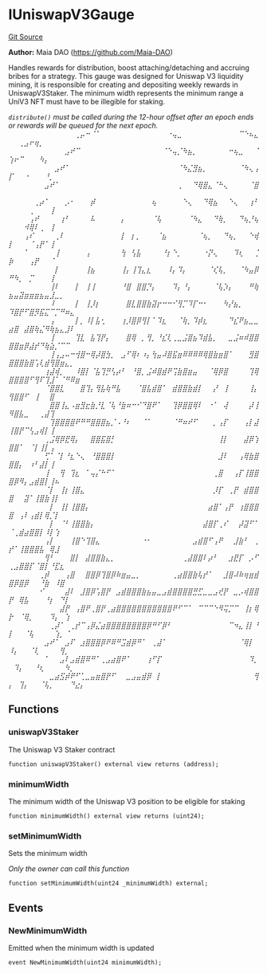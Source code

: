 # IUniswapV3Gauge
[Git Source](https://github.com/Maia-DAO/test-env-V2/blob/84b5f9e8695c91ddb02f27bb3dfb1c652f55ced4/gauges/interfaces/IUniswapV3Gauge.sol)

**Author:**
Maia DAO (https://github.com/Maia-DAO)

Handles rewards for distribution, boost attaching/detaching
and accruing bribes for a strategy.
This gauge was designed for Uniswap V3 liquidity mining,
it is responsible for creating and depositing weekly
rewards in UniswapV3Staker.
The minimum width represents the minimum range a UniV3 NFT
must have to be illegible for staking.

*`distribute()` must be called during the 12-hour offset after
an epoch ends or rewards will be queued for the next epoch.
⠀⠀⠀⠀⠀⠀⠀⠀⠀⠀⠀⠀⠀⢀⡤⠒⠈⠁⠀⠀⠀⠀⠀⠀⠀⠀⠀⠀⠀⠀⠀⠐⢤⣀⠀⠀⠀⠀⠀⠀⠀⠀⠀⠀⠀⠉⠑⠦⣄⠀⠀⢀⣠⠖⢶⡀⠀⠀⠀⠀⠀⠀⠀⠀⠀
⠀⠀⠀⠀⠀⠀⠀⠀⠀⠀⠀⣠⠞⠉⠀⠀⠀⠀⠀⠀⠀⠀⠀⠀⠀⠀⠀⠀⠀⠀⠈⠑⢤⡈⠳⣦⡀⠀⠀⠀⠀⠀⠀⠒⢦⣀⠀⠀⠈⢱⠖⠉⠀⠀⠀⠳⡄⠀⠀⠀⠀⠀⠀⠀
⠀⠀⠀⠀⠀⠀⠀⠀⠀⣠⠞⠁⠀⠀⠀⠀⠀⠀⠀⠀⠀⠀⠀⠀⠀⠀⠀⠀⠀⠀⠀⠀⠀⠈⠳⣌⣻⣦⡀⠀⠀⠀⠀⠀⠀⠈⠳⢄⢠⡏⠀⠀⠐⠀⠀⠀⠘⡀⠀⠀⠀⠀⠀
⠀⠀⠀⠀⠀⠀⠀⣠⠞⠁⠀⠀⠀⠀⠀⠀⠀⠀⠀⠀⠀⠀⠀⠀⠀⠀⠀⠀⠀⠀⠀⠀⠀⢀⠀⠀⠙⢿⣿⣄⠈⠓⢄⠀⠀⠀⠀⠈⣿⠀⠀⠀⠀⠀⠀⠀⠀⠀⠀⠀⠀⠀⠀
⠀⠀⠀⠀⠀⢀⡴⠁⠀⠀⠀⡠⠂⠀⠀⠀⡾⠀⠀⠀⠀⠀⠀⠀⠀⠀⠀⠀⢦⠀⠀⠀⠀⠀⠑⢄⠀⠀⠙⢿⣦⠀⠀⠑⢄⠀⠀⢰⠃⠀⠀⠀⠀⢀⠀⠀⠀⢸⠀⠀⠀⠀⠀⠀⠀
⠀⠀⠀⠀⢠⠞⠀⠀⠀⠀⢰⠃⠀⠀⠀⠀⠧⠀⠀⠀⠀⠀⡄⠀⠀⠀⠀⠀⠈⢧⠀⠀⠀⠀⠀⠈⠳⣄⠀⠀⠙⢷⡀⠀⠀⠙⢦⡘⢦⠀⠀⠀⠺⢿⠇⢀⠀⢸⠀⠀⠀⠀⠀⠀⠀
⠀⠀⠀⢠⠎⠀⠀⠀⠀⢀⠇⠀⠀⠀⠀⠀⠀⠀⠀⠀⠀⠀⡇⠀⡆⡀⠀⠀⠀⠈⣦⠀⠀⠀⠀⠀⠀⠈⢦⡀⠀⠀⠙⢦⡀⠀⠀⠑⢾⡇⠀⠀⠀⠈⢠⡟⠁⢸⠀⠀⠀⠀⠀⠀⠀
⠀⠀⠀⠁⠀⠀⠀⠀⠀⢸⠀⠀⠀⠀⠀⢠⠀⠀⠀⠀⠀⠀⢳⠀⢣⣧⠀⠀⠀⠀⠘⡆⠑⡀⠀⠀⠀⠀⠐⡝⢄⠀⠀⠀⠹⢆⠀⠀⢈⡷⠀⠀⠀⢠⡟⠀⠀⠈⠀⠀⠀⠀⠀⠀⠀
⠀⠀⠀⠀⠀⠀⠀⠀⠀⡇⠀⠀⠀⠀⠀⢸⣦⠀⠀⠀⠀⠀⢸⡄⢸⢹⣄⣆⠀⠀⠀⠸⡄⠹⡄⠀⠀⠀⠀⠈⢎⢧⡀⠀⠀⠈⠳⣤⡿⠛⠳⡀⠀⡉⠀⠀⠀⢸⠀⠀⠀⠀⠀⠀⠀
⠀⠀⠀⠀⠀⠀⠀⠀⢸⠇⠀⠀⠀⡇⠀⢸⢸⠀⠀⠀⠀⠀⠘⣿⠀⣿⣿⡙⡄⠀⠀⠀⠹⡄⠘⡄⠀⠀⠀⠀⠈⢧⡱⡄⠀⠀⠀⠛⢷⣦⣤⣽⣶⣶⣶⣦⣤⣸⣀⡀⠀⠀⠀⠀⠀
⠀⠀⠀⠀⠀⠀⠀⠀⠸⠀⠀⠀⠀⡇⠀⢸⡸⡆⠀⠀⠀⠀⠀⣿⣇⣿⣿⣷⣽⡖⠒⠒⠊⢻⡉⠹⡏⠒⠂⠀⠀⠀⠳⡜⣦⡀⠀⠀⠀⠹⣿⡟⠋⣿⡻⣯⣍⠉⡉⠛⠶⣄⠀⠀⠀
⠀⠀⠀⠀⠀⠀⠀⠀⢠⠀⠀⠀⠀⡇⡀⠸⡇⣧⢂⠀⠀⠀⢰⡸⣿⡿⢻⡇⠁⠹⣆⠀⠀⠈⢷⡀⠹⡾⣆⠀⠀⠀⠀⠙⣎⠟⣦⣀⣀⣴⣿⠀⣼⣿⢷⣌⠻⢷⣦⣄⣸⠇⠀⠀⠀
⠀⠀⠀⠀⠀⠀⠀⠀⢸⠀⠀⠀⠀⢹⣇⠀⣧⢹⡟⡄⠀⠀⠀⣿⢿⠀⡀⢻⡀⠘⣎⢇⢀⣀⣨⣿⣦⠹⣾⣧⡀⠀⠀⣀⣨⠶⠾⣿⣿⣿⣿⣶⡿⣼⡞⠙⢷⣵⡈⠉⠉⠀⠀⠀⠀
⠀⠀⠀⠀⠀⠀⠀⠀⢸⢠⣠⠤⠒⢺⣿⠒⢿⡼⣿⣳⡀⠀⣠⠋⢿⠆⠰⡄⢳⣤⠼⣿⣯⣶⠿⠿⠿⠿⢿⣿⣷⣶⣿⠁⠀⠀⠀⣻⣿⣿⣿⣿⣷⣿⢡⢇⣾⢻⣿⣶⣄⡀⠀⠀⠀
⠀⠀⠀⠀⠀⠀⠀⢰⣼⢾⡀⠀⠀⠸⣿⡇⠈⣧⢹⡛⢣⡴⠃⠀⠘⣿⡀⣨⠾⣿⣾⠟⢩⣷⣿⣶⣤⠀⠀⠈⢿⡿⣿⠀⠀⠀⠀⢹⢿⣿⣿⣿⣿⠋⢻⠏⢹⣸⠁⠈⠛⠿⣶⠀⠀
⠀⠀⠀⠀⠀⠀⠀⠈⣿⣿⣇⠀⠀⠀⣿⢹⡄⢻⣧⢷⠛⣧⠀⠀⠀⠈⣿⣧⣾⣿⠁⠀⣾⣿⣿⣷⣾⡇⠀⠀⡜⠀⢸⠀⠀⠀⠀⢸⡄⢻⣿⣿⠋⠀⢸⠀⠀⣿⠀⠀⠀⠀⠀⠀
⠀⠀⠀⠀⠀⠀⠀⠀⣿⣿⢸⣄⠠⣶⣻⣖⣷⡘⣇⠈⢧⠘⣷⠶⠒⠊⠙⣿⠟⠁⠀⠀⢹⡿⣿⣿⢿⠇⠀⠐⠁⠀⢼⠀⠀⠀⠀⡼⢸⠻⣿⣧⣀⠀⠀⢀⣼⢹⠀⠀⠀⠀⠀⠀⠀
⠀⠀⠀⠀⠀⠀⠀⠀⢹⣿⣿⣿⣿⠟⠛⠛⣿⣿⣿⣦⡈⠠⠘⠆⠀⠀⠈⠁⠀⠀⠀⠀⠈⠛⠶⠞⠋⠀⠀⠀⡀⢠⡏⠀⠀⠀⢠⡇⣼⢸⣿⡟⠉⢣⣠⢾⡇⢸⠀⠀⠀⠀⠀⠀⠀
⠀⠀⠀⠀⠀⠀⠀⢀⣨⢿⡿⣟⢿⡄⠀⠀⣿⣿⣯⣿⡃⠀⠀⠀⠀⠀⠀⠀⠀⠀⠀⠀⠀⠀⠀⠀⠀⠀⠀⠀⠀⢸⡇⠀⠀⠀⣼⡿⢱⣿⣿⠁⠀⠈⡇⢸⡇⢠⠀⠀⠀⠀⠀⠀⠀
⠀⠀⠀⠀⠀⠀⠀⢋⠁⠈⡇⠘⣆⠑⢄⠀⠘⣿⣿⣿⡇⠀⠀⠀⠀⠀⠀⠀⠀⠀⠀⠀⠀⠀⠀⠀⠀⠀⠀⠀⠀⣸⠇⠀⠀⢠⢿⣷⣿⣿⣿⡄⠀⠰⠃⣼⡇⢸⠀⠀⠀⠀⠀⠀⠀
⠀⠀⠀⠀⠀⠀⠀⢸⠀⠀⢻⠀⢹⣆⠀⠁⢤⡌⠓⠋⠁⠀⠀⠀⠀⠀⠀⠀⠀⠀⠀⠀⠀⠀⠀⠀⠀⠀⠀⠀⢀⣿⠀⠀⢠⡏⢸⣿⣿⣿⡿⠻⡄⣠⣾⣿⡇⢸⠦⠀⠀⠀ ⠀⠀
⠀⠀⠀⠀⠀⠀⠀⠈⡇⠀⢸⡆⢸⣿⣄⠀⠀⠀⠀⠀⠀⠀⠀⠀⠀⠀⠀⠀⠀⠀⠀⠀⠀⠀⠀⠀⠀⠀⠀⠀⡸⡏⠀⢀⡟⠀⣾⣿⣿⣿⠀⠀⣽⠁⢸⣿⣷⢸⡇⠀⠀⠀⠀⠀⠀
⠀⠀⠀⠀⠀⠀⠀⠀⡇⠀⢸⡇⢸⣿⣿⡄⠀⠀⠀⠀⠀⠀⠀⠀⠀⠀⠀⠀⠀⠀⠀⠀⠀⠀⠀⠀⠀⠀⠀⣴⣿⠁⢠⡟⠀⢰⣿⣿⣿⣿⠀⢠⠇⢠⣾⡇⢿⡈⡇⠀⠀⠀⠀⠀⠀
⠀⠀⠀⠀⠀⠀⠀⠀⡇⠀⠈⠃⢸⣿⣿⣷⡄⠀⠀⠀⠀⠀⠀⠀⠀⠀⠀⠀⠀⠀⠀⠀⠀⠀⠀⠀⠀⠀⣼⣿⡏⢀⠎⠀⠀⡼⣽⠋⠁⠈⢀⣾⣴⣿⣿⡇⠸⡇⢱⠀⠀⠀⠀⠀⠀
⠀⠀⠀⠀⠀⠀⠀⢠⡇⠀⠀⠀⢸⣿⠑⢹⣿⣄⠀⠀⠀⠀⠀⠀⠀⠀⠐⠂⠀⠀⠀⠀⠀⠀⠀⠀⣠⣾⣿⠋⢠⠟⠀⠀⣸⣷⠃⠀⢀⡞⠁⢸⣿⣿⣿⣧⠀⢿⣸⠀⠀⠀⠀⠀⠀
⠀⠀⠀⠀⠀⠀⠀⢻⠃⠀⠀⠀⣿⡇⠀⣼⣿⣿⣷⣄⡀⠀⠀⠀⠀⠀⠀⠀⠀⠀⠀⠀⠀⠀⢀⣼⣿⣿⠇⡴⠃⠀⠀⣰⣟⡏⠀⡠⠋⢀⣠⣿⣿⡏⠈⣿⡇⠘⣏⣆⠀⠀⠀⠀
⠀⠀⠀⠀⠀⠀⢀⡾⠀⠀⠀⢠⣿⠀⠀⣿⣿⡿⢹⣿⡿⠷⣶⣤⣀⡀⠀⠀⠀⠀⠀⠀⢀⣴⣿⣿⣷⢧⡞⠁⠀⠀⣸⣿⠼⠷⢶⣶⣾⣿⡿⣿⡿⠀⠀⠘⣷⠀⠸⣿⠀⠀⠀⠀
⠀⠀⠀⠀⠀⠀⠊⠀⠀⠀⠀⣼⠇⠀⣸⣿⡿⢡⣿⡟⠀⣠⣾⣿⣿⣿⣷⣦⣤⣀⣠⣾⣿⣿⣿⣿⣛⣋⣀⣀⣠⢞⡟⠀⣀⡠⢾⣿⣿⡟⠀⢿⣧⠀⠀⠀⠘⡆⠀⠙⡇⠀⠀⠀
⠀⠀⠀⠀⠀⠀⠀⠀⠀⠀⣼⡟⠀⢠⣿⠟⢀⣿⡟⢀⣴⣿⣿⣿⣿⣿⣿⣿⣿⣿⣿⣿⠟⠋⠉⠁⠀⠉⠉⠉⠑⠻⢭⡉⠉⠀⢸⡆⢿⡗⠀⠈⢿⡀⠀⠀⠀⠹⡄⠀⢱⠀⠀⠀⠀
⠀⠀⠀⠀⠀⠀⠀⠀⢀⡼⠁⠀⢀⡞⠉⢠⡿⣌⣴⣿⣿⣿⣿⣿⣿⣿⣿⡿⠛⠋⡿⠃⠀⠀⠀⠀⠀⠀⠀⠀⠀⠀⠀⠉⠲⣄⢸⡇⠘⡇⠀⠀⠈⢧⠀⠀⠀⠀⢱⡀⠈⠀⠀⠀⠀
⠀⠀⠀⠀⠀⠀⠀⣠⠞⠁⠀⣠⠏⠀⣰⣿⣿⣿⡿⠟⠿⠛⣩⣾⡿⠛⠁⠀⢀⣼⠁⠀⠀⠀⠀⠀⠀⠀⠀⠀⠀⠀⠀⠀⠀⠈⢿⡇⠀⠸⡄⠀⠀⠈⢇⠀⠀⠀⠀⢻⡀⠀⠀⠀⠀
⠀⠀⠀⠀⠀⠀⠀⠁⠀⠀⣠⠇⣠⣾⣿⠿⠛⠁⢀⣠⣴⣿⠟⠁⠀⠀⠀⢰⠋⡏⠀⠀⠀⠀⠀⠀⠀⠀⠀⠀⠀⠀⠀⠀⠀⠀⠀⠹⡀⠀⠹⡄⠀⠀⠘⢆⠀⠀⠀⠀⠳⡀⠀⠀⠀
⠀⠀⠀⠀⠀⠀⠀⠀⣀⣴⣫⡾⠟⠋⢁⣀⣤⣶⣿⡟⠋⠀⠀⣀⣠⣤⣾⡿⠀⡇⠀⠀⠀⠀⠀⠀⠀⠀⠀⠀⠀⠀⠀⠀⠀⠀⠀⠀⢻⡄⠀⢹⡄⠀⠀⠈⢧⡀⠀⠀⠀⠙⣔⡄⠀*


## Functions
### uniswapV3Staker

The Uniswap V3 Staker contract


```solidity
function uniswapV3Staker() external view returns (address);
```

### minimumWidth

The minimum width of the Uniswap V3 position to be eligible for staking


```solidity
function minimumWidth() external view returns (uint24);
```

### setMinimumWidth

Sets the minimum width

*Only the owner can call this function*


```solidity
function setMinimumWidth(uint24 _minimumWidth) external;
```

## Events
### NewMinimumWidth
Emitted when the minimum width is updated


```solidity
event NewMinimumWidth(uint24 minimumWidth);
```

